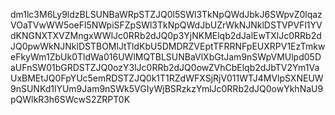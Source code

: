 dm1lc3M6Ly9ldzBLSUNBaWRpSTZJQ0l5SWl3TkNpQWdJbkJ6SWpvZ0lqazVOaTVwWW5oeFl5NWpiSFZpSWl3TkNpQWdJbUZrWkNJNklDSTVPVFl1YVdKNGNXTXVZMngxWWlJc0RRb2dJQ0p3YjNKMElqb2dJalEwTXlJc0RRb2dJQ0pwWkNJNklDSTBOMlJtTldKbU5DMDRZVEptTFRRNFpEUXRPV1EzTmkweFkyWm1ZbUk0TldWa016UWlMQTBLSUNBaVlXbGtJam9nSWpVMUlpd05DaUFnSW01bGRDSTZJQ0ozY3lJc0RRb2dJQ0owZVhCbElqb2dJbTV2Ym1VaUxBMEtJQ0FpYUc5emRDSTZJQ0k1T1RZdWFXSjRjV011WTJ4MVlpSXNEUW9nSUNKd1lYUm9Jam9nSWk5VGIyWjBSRzkzYmlJc0RRb2dJQ0owYkhNaU9pQWlkR3h6SWcwS2ZRPT0K
